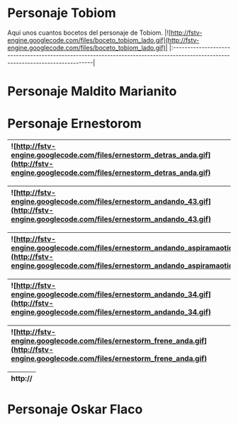 # Personaje Tobiom #

Aquí unos cuantos bocetos del personaje de Tobiom.
|![http://fstv-engine.googlecode.com/files/boceto_tobiom_lado.gif](http://fstv-engine.googlecode.com/files/boceto_tobiom_lado.gif)|
|:--------------------------------------------------------------------------------------------------------------------------------|

# Personaje Maldito Marianito #

# Personaje Ernestorom #

|![http://fstv-engine.googlecode.com/files/ernestorm_detras_anda.gif](http://fstv-engine.googlecode.com/files/ernestorm_detras_anda.gif)|
|:--------------------------------------------------------------------------------------------------------------------------------------|


|![http://fstv-engine.googlecode.com/files/ernestorm_andando_43.gif](http://fstv-engine.googlecode.com/files/ernestorm_andando_43.gif)|
|:------------------------------------------------------------------------------------------------------------------------------------|


|![http://fstv-engine.googlecode.com/files/ernestorm_andando_aspiramaotica.gif](http://fstv-engine.googlecode.com/files/ernestorm_andando_aspiramaotica.gif)|
|:----------------------------------------------------------------------------------------------------------------------------------------------------------|



|![http://fstv-engine.googlecode.com/files/ernestorm_andando_34.gif](http://fstv-engine.googlecode.com/files/ernestorm_andando_34.gif)|
|:------------------------------------------------------------------------------------------------------------------------------------|

|![http://fstv-engine.googlecode.com/files/ernestorm_frene_anda.gif](http://fstv-engine.googlecode.com/files/ernestorm_frene_anda.gif)|
|:------------------------------------------------------------------------------------------------------------------------------------|

|http://|
|:------|







# Personaje Oskar Flaco #